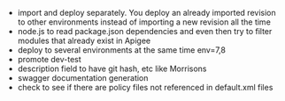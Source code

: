 * import and deploy separately. You deploy an already imported revision to other environments instead of importing a new revision all the time
* node.js to read package.json dependencies and even then try to filter modules that already exist in Apigee
* deploy to several environments at the same time env=7,8
* promote dev-test
* description field to have git hash, etc like Morrisons
* swagger documentation generation
* check to see if there are policy files not referenced in default.xml files
